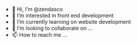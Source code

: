 - 👋 Hi, I’m @zendasco
- 👀 I’m interested in front end development
- 🌱 I’m currently learning on website development
- 💞️ I’m looking to collaborate on ...
- 📫 How to reach me ...

<!---
zendasco/zendasco is a ✨ special ✨ repository because its `README.md` (this file) appears on your GitHub profile.
You can click the Preview link to take a look at your changes.
--->
